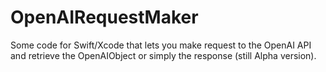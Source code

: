 # OpenAIRequestMaker
Some code for Swift/Xcode that lets you make request to the OpenAI API and retrieve the OpenAIObject or simply the response (still Alpha version).
